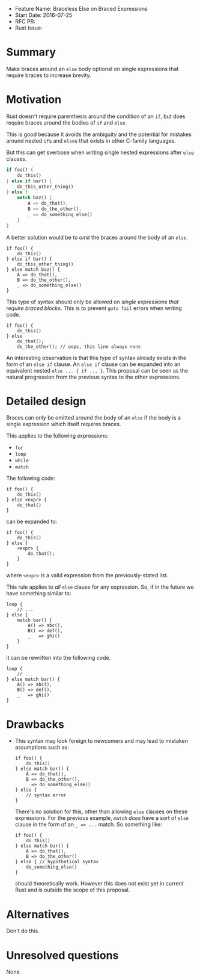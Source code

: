 - Feature Name: Braceless Else on Braced Expressions
- Start Date: 2016-07-25
- RFC PR:
- Rust Issue:

# Summary
[summary]: #summary

Make braces around an `else` body optional on single expressions that require braces to increase
brevity.

# Motivation
[motivation]: #motivation

Rust doesn't require parenthesis around the condition of an `if`, but does require braces around
the bodies of `if` and `else`.

This is good because it avoids the ambiguity and the potential for mistakes around nested `if`s and
`else`s that exists in other C-family languages.

But this can get sverbose when writing single nested expressions after `else` clauses.

```rust
if foo() {
    do_this()
} else if bar() {
    do_this_other_thing()
} else {
    match baz() {
        A => do_that(),
        B => do_the_other(),
        _ => do_something_else()
    }
}
```

A better solution would be to *omit* the braces around the body of an `else`.

```
if foo() {
    do_this()
} else if bar() {
    do_this_other_thing()
} else match baz() {
    A => do_that(),
    B => do_the_other(),
    _ => do_something_else()
}
```

This type of syntax should only be allowed on *single expressions that require braced blocks*. This
is to prevent `goto fail` errors when writing code.

```
if foo() {
    do_this()
} else
    do_that();
    do_the_other(); // oops, this line always runs
```

An interesting observation is that this type of syntax already exists in the form of an `else if`
clause. An `else if` clause can be expanded into an equivalent nested `else ... { if ... }`. This
proposal can be seen as the natural progression from the previous syntax to the other expressions.

# Detailed design
[design]: #detailed-design

Braces can only be omitted around the body of an `else` if the body is a single expression which
itself requires braces.

This applies to the following expressions:

- `for`
- `loop`
- `while`
- `match`

The following code:

```
if foo() {
    do_this()
} else <expr> {
    do_that()
}
```

can be expanded to:

```
if foo() {
    do_this()
} else {
    <expr> {
        do_that();
    }
}
```

where `<expr>` is a valid expression from the previously-stated list.

This rule applies to *all* `else` clause for any expression. So, if in the future we have something
similar to:

```
loop {
    // ...
} else {
    match bar() {
        A() => abc(),
        B() => def(),
        _   => ghi()
    }
}
```

it can be rewritten into the following code.

```
loop {
    // ...
} else match bar() {
    A() => abc(),
    B() => def(),
    _   => ghi()
}
```

# Drawbacks
[drawbacks]: #drawbacks

- This syntax may look foreign to newcomers and may lead to mistaken assumptions such as:

  ```
  if foo() {
      do_this()
  } else match bar() {
      A => do_that(),
      B => do_the_other(),
      _ => do_something_else()
  } else {
      // syntax error
  }
  ```

  There's no solution for this, other than allowing `else` clauses on these expressions. For the
  previous example, `match` *does* have a sort of `else` clause in the form of an `_ => ...` match.
  So something like:

  ```
  if foo() {
      do_this()
  } else match bar() {
      A => do_that(),
      B => do_the_other()
  } else { // hypothetical syntax
      do_something_else()
  }
  ```

  should theoretically work. However this does not exist yet in current Rust and is outside the
  scope of this proposal.

# Alternatives
[alternatives]: #alternatives

Don't do this.

# Unresolved questions
[unresolved]: #unresolved-questions

None.
